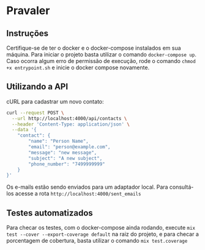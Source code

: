 # Pravaler

## Instruções

Certifique-se de ter o docker e o docker-compose instalados em sua máquina. Para iniciar o projeto basta utilizar o comando `docker-compose up`. Caso ocorra algum erro de permissão de execução, rode o comando `chmod +x entrypoint.sh` e inicie o docker compose novamente.

## Utilizando a API

cURL para cadastrar um novo contato:

```sh
curl --request POST \
  --url http://localhost:4000/api/contacts \
  --header 'Content-Type: application/json' \
  --data '{
	"contact": {
		"name": "Person Name",
		"email": "person@example.com",
		"message": "new message",
		"subject": "A new subject",
		"phone_number": "7499999999"
	}
}'
```

Os e-mails estão sendo enviados para um adaptador local. Para consultá-los acesse a rota `http://localhost:4000/sent_emails`

## Testes automatizados

Para checar os testes, com o docker-compose ainda rodando, execute `mix test --cover --export-coverage default` na raiz do projeto, e para checar a porcentagem de cobertura, basta utilizar o comando `mix test.coverage`
